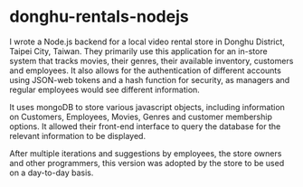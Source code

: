 # donghu-rentals-nodejs
  I wrote a Node.js backend for a local video rental store in Donghu District, Taipei City, Taiwan. They primarily use this application for an in-store system that tracks movies, their genres, their available inventory, customers and employees. It also allows for the authentication of different accounts using JSON-web tokens and a hash function for security, as managers and regular employees would see different information. 

  It uses mongoDB to store various javascript objects, including information on Customers, Employees, Movies, Genres and customer membership options. It allowed their front-end interface to query the database for the relevant information to be displayed. 

  After multiple iterations and suggestions by employees, the store owners and other programmers, this version was adopted by the store to be used on a day-to-day basis.
